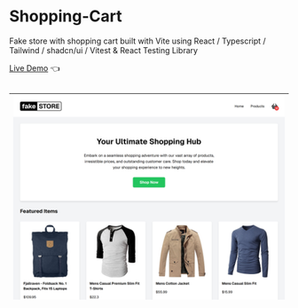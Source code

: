 # Shopping-Cart

Fake store with shopping cart built with Vite using React / Typescript / Tailwind / shadcn/ui / Vitest & React Testing Library

[Live Demo](https://shopping-cart-mariuszciaston.netlify.app/) :point_left: <br><br>

![Shopping-Cart.png](Shopping-Cart.png)| 
------------- | 

